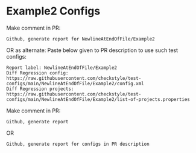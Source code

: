 # Example2 Configs
Make comment in PR:
```
Github, generate report for NewlineAtEndOfFile/Example2
```
OR as alternate:
Paste below given to PR description to use such test configs:
```
Report label: NewlineAtEndOfFile/Example2
Diff Regression config: https://raw.githubusercontent.com/checkstyle/test-configs/main/NewlineAtEndOfFile/Example2/config.xml
Diff Regression projects: https://raw.githubusercontent.com/checkstyle/test-configs/main/NewlineAtEndOfFile/Example2/list-of-projects.properties
```
Make comment in PR:
```
Github, generate report
```
OR
```
Github, generate report for configs in PR description
```

